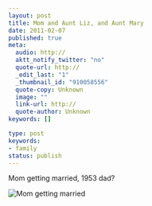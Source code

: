 ```yaml
---
layout: post
title: Mom and Aunt Liz, and Aunt Mary
date: 2011-02-07
published: true
meta:
  audio: http://
  aktt_notify_twitter: "no"
  quote-url: http://
  _edit_last: "1"
  _thumbnail_id: "910058556"
  quote-copy: Unknown
  image: ""
  link-url: http://
  quote-author: Unknown
keywords: []

type: post
keywords:
- family
status: publish
---
```

Mom getting married, 1953 dad?

![Mom getting married](http://media.eick.us/2011/01/326074236_12dfefb7f3_b-300x200.jpg "326074236_12dfefb7f3_b")